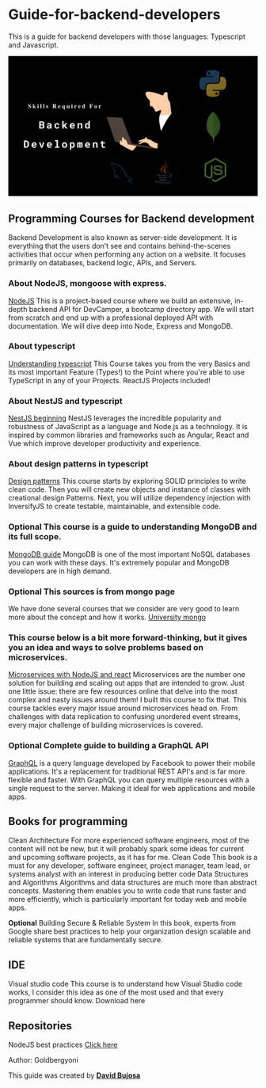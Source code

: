 # Guide-for-backend-developers

This is a guide for backend developers with those languages: Typescript and Javascript.

![Backend development skills](/images/backend.png)

## Programming Courses for Backend development
Backend Development is also known as server-side development. It is everything that the users don’t see and contains behind-the-scenes activities that occur when performing any action on a website. It focuses primarily on databases, backend logic, APIs, and Servers.

### About NodeJS, mongoose with express.

[NodeJS](https://www.udemy.com/course/nodejs-api-masterclass/) This is a project-based course where we build an extensive, in-depth backend API for DevCamper, a bootcamp directory app. We will start from scratch and end up with a professional deployed API with documentation. We will dive deep into Node, Express and MongoDB.

### About typescript

[Understanding typescript](https://www.udemy.com/course/understanding-typescript/)  This Course takes you from the very Basics and its most important Feature (Types!) to the Point where you're able to use TypeScript in any of your Projects. ReactJS Projects included!

### About NestJS and typescript

[NestJS beginning](https://www.udemy.com/course/nestjs-zero-to-hero/) NestJS leverages the incredible popularity and robustness of JavaScript as a language and Node.js as a technology. It is inspired by common libraries and frameworks such as Angular, React and Vue which improve developer productivity and experience.

### About design patterns in typescript

[Design patterns](https://www.udemy.com/course/design-patterns-in-typescript/) This course starts by exploring SOLID principles to write clean code. Then you will create new objects and instance of classes with creational design Patterns. Next, you will utilize dependency injection with InversifyJS to create testable, maintainable, and extensible code.

### **Optional** This course is a guide to understanding MongoDB and its full scope.

[MongoDB guide](https://www.udemy.com/course/mongodb-the-complete-developers-guide/) MongoDB is one of the most important NoSQL databases you can work with these days. It's extremely popular and MongoDB developers are in high demand.

### **Optional** This sources is from mongo page

We have done several courses that we consider are very good to learn more about the concept and how it works.
[University mongo](https://university.mongodb.com/courses/catalog)

### This course below is a bit more forward-thinking, but it gives you an idea and ways to solve problems based on microservices.

[Microservices with NodeJS and react](https://www.udemy.com/course/microservices-with-node-js-and-react/) Microservices are the number one solution for building and scaling out apps that are intended to grow.  Just one little issue: there are few resources online that delve into the most complex and nasty issues around them!  I built this course to fix that.  This course tackles every major issue around microservices head on. From challenges with data replication to confusing unordered event streams, every major challenge of building microservices is covered.

### **Optional** Complete guide to building a GraphQL API
[GraphQL](https://www.udemy.com/course/complete-guide-to-building-a-graphql-api/) is a query language developed by Facebook to power their mobile applications. It's a replacement for traditional REST API's and is far more flexible and faster. With GraphQL you can query multiple resources with a single request to the server. Making it ideal for web applications and mobile apps.

## Books for programming 
Clean Architecture For more experienced software engineers, most of the content will not be new, but it will probably spark some ideas for current and upcoming software projects, as it has for me.
Clean Code This book is a must for any developer, software engineer, project manager, team lead, or systems analyst with an interest in producing better code
Data Structures and Algorithms Algorithms and data structures are much more than abstract concepts. Mastering them enables you to write code that runs faster and more efficiently, which is particularly important for today web and mobile apps.

**Optional** Building Secure & Reliable System In this book, experts from Google share best practices to help your organization design scalable and reliable systems that are fundamentally secure.

## IDE
Visual studio code This course is to understand how Visual Studio code works, I consider this idea as one of the most used and that every programmer should know. Download here

## Repositories
NodeJS best practices [Click here](https://github.com/goldbergyoni/nodebestpractices)

Author: Goldbergyoni 

This guide was created by **[David Bujosa](https://github.com/bujosa)**
